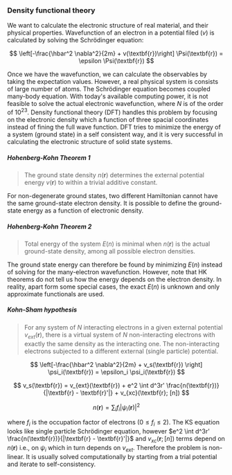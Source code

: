 ### Density functional theory 

We want to calculate the electronic structure of real material, and their physical properties. Wavefunction of an electron in a potential filed ($v$) is calculated by solving the Schrödinger equation: 

$$ \left[-\frac{\hbar^2 \nabla^2}{2m} + v(\textbf{r})\right] \Psi(\textbf{r}) = \epsilon \Psi(\textbf{r}) $$ 

Once we have the wavefunction, we can calculate the observables by taking the expectation values. However, a real physical system is consists of large number of atoms. The Schrödinger equation becomes coupled many-body equation. With today's available computing power, it is not feasible to solve the actual electronic wavefunction, where $N$ is of the order of $10^{23}$. Density functional theory (DFT) handles this problem by focusing on the electronic density which a function of three spacial coordinates instead of fining the full wave function. DFT tries to minimize the energy of a system (ground state) in a self consistent way, and it is very successful in calculating the electronic structure of solid state systems. 

##### Hohenberg-Kohn Theorem 1 
> The ground state density $n(\textbf{r})$ determines the external potential energy $v(\textbf{r})$ to within a trivial additive constant. 

For non-degenerate ground states, two different Hamiltonian cannot have the same ground-state electron density. It is possible to define the ground-state energy as a function of electronic density. 

##### Hohenberg-Kohn Theorem 2 
> Total energy of the system $E(n)$ is minimal when $n(\textbf{r})$ is the actual ground-state density, among all possible electron densities. 

The ground state energy can therefore be found by minimizing $E(n)$ instead of solving for the many-electron wavefunction. However, note that HK theorems do not tell us how the energy depends on the electron density. In reality, apart form some special cases, the exact $E(n)$ is unknown and only approximate functionals are used. 

##### Kohn-Sham hypothesis 
> For any system of $N$ interacting electrons in a given external potential $v_{ext} (\textbf{r})$, there is a virtual system of $N$ non-interacting electrons with exactly the same density as the interacting one. The non-interacting electrons subjected to a different external (single particle) potential. 

$$ \left[-\frac{\hbar^2 \nabla^2}{2m} + v_s(\textbf{r}) \right] \psi_i(\textbf{r}) = \epsilon_i \psi_i(\textbf{r}) $$ 

$$ v_s(\textbf{r}) = v_{ext}(\textbf{r}) + e^2 \int d^3r' \frac{n(\textbf{r})}{|\textbf{r} - \textbf{r}'|} + v_{xc}(\textbf{r}; [n]) $$

$$ n(\textbf{r}) = \sum_i f_i |\psi_i (\textbf{r})|^2  $$

where $f_i$ is the occupation factor of electrons ($0 \le f_i \le 2$). The KS equation looks like single particle Schrödinger equation, however $e^2 \int d^3r' \frac{n(\textbf{r})}{|\textbf{r} - \textbf{r}'|}$ and $v_{xc}(\textbf{r}; [n])$ terms depend on $n(\textbf{r})$ i.e., on $\psi_i$ which in turn depends on $v_{ext}$. Therefore the problem is non-linear. It is usually solved computationally by starting from a trial potential and iterate to self-consistency. 
